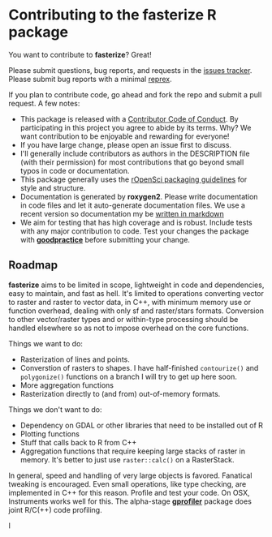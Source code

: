 # Contributing to the fasterize R package

You want to contribute to **fasterize**? Great! 

Please submit questions, bug reports, and requests in the [issues tracker](https://github.com/ecohealthalliance/fasterize/issues). Please submit bug
reports with a minimal  [reprex](https://www.tidyverse.org/help/#reprex).

If you plan to contribute code, go ahead and fork the repo and submit a pull request. A few notes:

-   This package is released with a [Contributor Code of Conduct](CODE_OF_CONDUCT.md). By participating in this project you agree to abide by its terms.  Why? We want contribution to be enjoyable
and rewarding for everyone!
-   If you have large change, please open an issue first to discuss.
-   I'll generally include contributors as authors in the DESCRIPTION file (with
their permission) for most contributions that go beyond small typos in code or documentation.
-   This package generally uses the [rOpenSci packaging guidelines](https://github.com/ropensci/onboarding/blob/master/packaging_guide.md) for style and structure.
-   Documentation is generated by **roxygen2**. Please write documentation in code files and let it auto-generate documentation files.  We use a recent version so documentation my be [written in markdown](https://cran.r-project.org/web/packages/roxygen2/vignettes/markdown.html)
-   We aim for testing that has high coverage and is robust.  Include tests with
   any major contribution to code. Test your changes the package with [**goodpractice**](https://github.com/MangoTheCat/goodpractice) before
submitting your change.


## Roadmap

**fasterize** aims to be limited in scope, lightweight in code and dependencies,
easy to maintain, and fast as hell.  It's limited to operations converting vector
to raster and raster to vector data, in C++, with minimum memory
use or function overhead, dealing with only sf and raster/stars formats. Conversion to other vector/raster types and or within-type processing should be handled elsewhere so as not to impose overhead on the core functions.

Things we want to do:

-  Rasterization of lines and points.
-  Converstion of rasters to shapes.  I have half-finished `contourize()` and
   `polygonize()` functions on a branch I will try to get up here soon.
-  More aggregation functions
-  Rasterization directly to (and from) out-of-memory formats.

Things we don't want to do:

-  Dependency on GDAL or other libraries that need to be installed out of R
-  Plotting functions
-  Stuff that calls back to R from C++
-  Aggregation functions that require keeping large stacks of raster in memory.
   It's better to just use `raster::calc()` on a RasterStack.

In general, speed and handling of very large objects is favored.  Fanatical tweaking
is encouraged.  Even small operations, like type checking, are implemented in C++ for
this reason. Profile and test your code.  On OSX, Instruments works well for this.  The alpha-stage [**gprofiler**](https://r-prof.github.io/gprofiler/) package does joint R/C(++)
code profiling.

I
